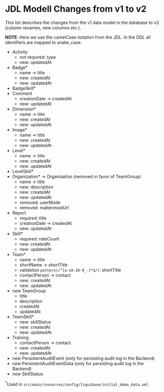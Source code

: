 # JDL Modell Changes from v1 to v2

This list describes the changes from the v1 data model in the database to v2 (column renames, new columns etc.).

**NOTE**: Here we use the camelCase notation from the JDL. In the DDL all identifiers are mapped to snake_case.

- Activity
    - not required: type
    - new: updatedAt 
- Badge* 
    - name &rarr; title
    - new: createdAt
    - new: updatedAt 
- BadgeSkill*
- Comment
    - creationDate &rarr; createdAt
    - new: updatedAt
- Dimension*
    - name &rarr; title
    - new: createdAt
    - new: updatedAt
- Image*
    - name &rarr; title
    - new: createdAt
    - new: updatedAt
- Level*
    - name &rarr; title
    - new: createdAt
    - new: updatedAt
- LevelSkill*
- Organization* &rarr; Organisation (removed in favor of TeamGroup)
    - name &rarr; title
    - new: description
    - new: createdAt
    - new: updatedAt
    - removed: userMode
    - removed: mattermostUrl
- Report
    - required: title
    - creationDate &rarr; createdAt
    - new: updatedAt
- Skill*
    - required: rateCount
    - new: createdAt
    - new: updatedAt
- Team*
    - name &rarr; title
    - shortName &rarr; shortTitle
    - validation `pattern(/^[a-zA-Z0-9_-]*$/)`: shortTitle
    - contactPerson &rarr; contact
    - new: createdAt
    - new: updatedAt
- new TeamGroup
  - title
  - description
  - createdAt
  - updatedAt
- TeamSkill*
    - new: skillStatus
    - new: createdAt
    - new: updatedAt
- Training
    - contactPerson &rarr; contact
    - new: createdAt
    - new: updatedAt
- new PersistentAuditEvent (only for persisting audit log in the Backend)
- new PersistentAuditEventData (only for persisting audit log in the Backend)
- new SkillStatus

<sup>*</sup>Used in `src/main/resources/config/liquibase/initial_demo_data.xml`
